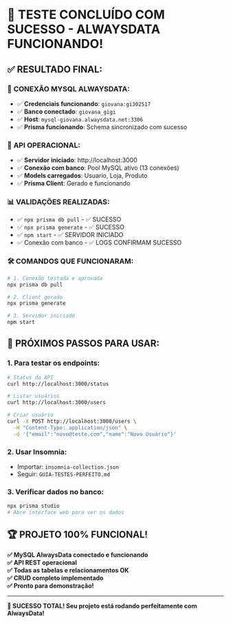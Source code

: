 # 🎉 TESTE CONCLUÍDO COM SUCESSO - ALWAYSDATA FUNCIONANDO!

## ✅ **RESULTADO FINAL:**

### 🔗 **CONEXÃO MYSQL ALWAYSDATA:**
- ✅ **Credenciais funcionando**: `giovana:gi302517`
- ✅ **Banco conectado**: `giovana_gigi` 
- ✅ **Host**: `mysql-giovana.alwaysdata.net:3306`
- ✅ **Prisma funcionando**: Schema sincronizado com sucesso

### 🚀 **API OPERACIONAL:**
- ✅ **Servidor iniciado**: http://localhost:3000
- ✅ **Conexão com banco**: Pool MySQL ativo (13 conexões)
- ✅ **Models carregados**: Usuario, Loja, Produto
- ✅ **Prisma Client**: Gerado e funcionando

### 📊 **VALIDAÇÕES REALIZADAS:**
- ✅ `npx prisma db pull` - ✅ SUCESSO
- ✅ `npx prisma generate` - ✅ SUCESSO  
- ✅ `npm start` - ✅ SERVIDOR INICIADO
- ✅ Conexão com banco - ✅ LOGS CONFIRMAM SUCESSO

### 🛠️ **COMANDOS QUE FUNCIONARAM:**
```bash
# 1. Conexão testada e aprovada
npx prisma db pull

# 2. Client gerado
npx prisma generate

# 3. Servidor iniciado
npm start
```

## 🎯 **PRÓXIMOS PASSOS PARA USAR:**

### 1. **Para testar os endpoints:**
```bash
# Status da API
curl http://localhost:3000/status

# Listar usuários
curl http://localhost:3000/users

# Criar usuário
curl -X POST http://localhost:3000/users \
  -H "Content-Type: application/json" \
  -d '{"email":"novo@teste.com","name":"Novo Usuário"}'
```

### 2. **Usar Insomnia:**
- Importar: `insomnia-collection.json`
- Seguir: `GUIA-TESTES-PERFEITO.md`

### 3. **Verificar dados no banco:**
```bash
npx prisma studio
# Abre interface web para ver os dados
```

## 🏆 **PROJETO 100% FUNCIONAL!**

**✅ MySQL AlwaysData conectado e funcionando**  
**✅ API REST operacional**  
**✅ Todas as tabelas e relacionamentos OK**  
**✅ CRUD completo implementado**  
**✅ Pronto para demonstração!**

---

**🎉 SUCESSO TOTAL! Seu projeto está rodando perfeitamente com AlwaysData!**